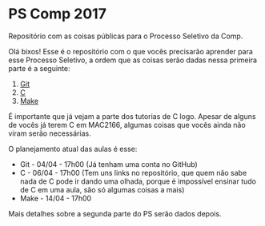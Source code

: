 # PS Comp 2017

Repositório com as coisas públicas para o Processo Seletivo da Comp.

Olá bixos! Esse é o repositório com o que vocês precisarão aprender para esse Processo Seletivo, a ordem que as coisas serão dadas nessa primeira parte é a seguinte:

1. [Git](https://github.com/ThundeRatz/Bixos-2017/tree/master/git)
2. [C](https://github.com/ThundeRatz/Bixos-2017/tree/master/C)
3. [Make](https://github.com/ThundeRatz/Bixos-2017/tree/master/make)

É importante que já vejam a parte dos tutorias de C logo. Apesar de alguns de vocês já terem C em MAC2166, algumas coisas que vocês ainda não viram serão necessárias.

O planejamento atual das aulas é esse:
* Git - 04/04 - 17h00 (Já tenham uma conta no GitHub)
* C - 06/04 - 17h00 (Tem uns links no repositório, que quem não sabe nada de C pode ir dando uma olhada, porque é impossível ensinar tudo de C em uma aula, são só algumas coisas a mais)
* Make - 14/04 - 17h00

Mais detalhes sobre a segunda parte do PS serão dados depois.
